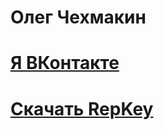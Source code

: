 # Олег Чехмакин

# [Я ВКонтакте](https://vk.com/chehmaka)

# [Скачать RepKey](https://chehmakin.github.io/repkey)
